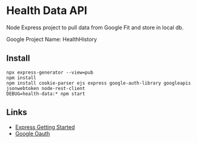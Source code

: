 # Health Data API

Node Express project to pull data from Google Fit and store in local db.

Google Project Name: HealthHistory

## Install
```
npx express-generator --view=pub
npm install
npm install cookie-parser ejs express google-auth-library googleapis jsonwebtoken node-rest-client
DEBUG=health-data:* npm start
```

## Links

* [Express Getting Started](https://expressjs.com/en/starter/installing.html)
* [Google Oauth](https://dev.to/aidanlovelace/how-to-setup-google-oauth2-login-with-express-2d30)
